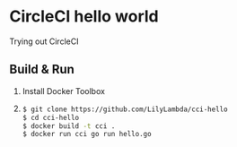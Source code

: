 # CircleCI hello world
Trying out CircleCI

## Build & Run
1. Install Docker Toolbox
2.  ```sh
    $ git clone https://github.com/LilyLambda/cci-hello
    $ cd cci-hello
    $ docker build -t cci .
    $ docker run cci go run hello.go
    ```
